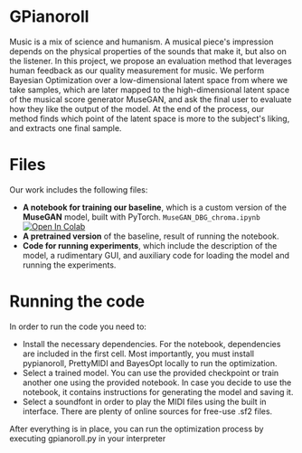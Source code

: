# GPianoroll

Music is a mix of science and humanism. A musical piece's impression depends on the physical properties of the sounds that make it, but also on the listener. In this project, we propose an evaluation method that leverages human feedback as our quality measurement for music. We perform Bayesian Optimization over a low-dimensional latent space from where we take samples, which are later mapped to the high-dimensional latent space of the musical score generator MuseGAN, and ask the final user to evaluate how they like the output of the model. At the end of the process, our method finds which point of the latent space is more to the subject's liking, and extracts one final sample. 

# Files

Our work includes the following files:
 - **A notebook for training our baseline**, which is a custom version of the **MuseGAN** model, built with PyTorch.
   `MuseGAN_DBG_chroma.ipynb` [![Open In Colab](https://colab.research.google.com/assets/colab-badge.svg)](https://colab.research.google.com/github/mikceroese/GPianoroll/MuseGAN_DBG_chroma.ipynb)
 - **A pretrained version** of the baseline, result of running the notebook.
 - **Code for running experiments**, which include the description of the model, a rudimentary GUI, and auxiliary code for loading the model and running the experiments. 


# Running the code

In order to run the code you need to:
- Install the necessary dependencies. For the notebook, dependencies are included in the first cell.
  Most importantly, you must install pypianoroll, PrettyMIDI and BayesOpt locally to run the optimization.
- Select a trained model. You can use the provided checkpoint or train another one using the provided notebook.
  In case you decide to use the notebook, it contains instructions for generating the model and saving it.
- Select a soundfont in order to play the MIDI files using the built in interface. There are plenty of
  online sources for free-use .sf2 files.

After everything is in place, you can run the optimization process by executing gpianoroll.py in your interpreter

